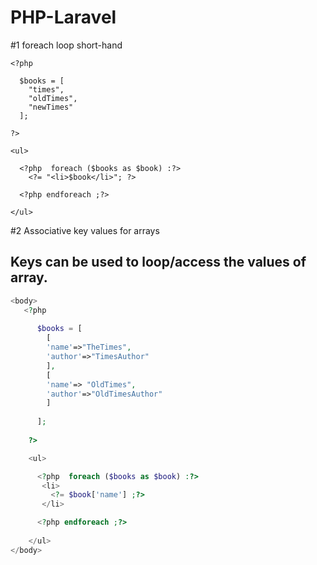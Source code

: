 # PHP-Laravel

#1 foreach loop short-hand

<html>
  <head></head>
  <body>

    <?php 
    
      $books = [
        "times",
        "oldTimes",
        "newTimes"
      ];
    
    ?>

    <ul>

      <?php  foreach ($books as $book) :?>
        <?= "<li>$book</li>"; ?>

      <?php endforeach ;?>
      
    </ul>
        
 </body>
</html>


#2 Associative key values for arrays 

## Keys can be used to loop/access the values of array.

```php
<body>
   <?php 
    
      $books = [
        [
        'name'=>"TheTimes",
        'author'=>"TimesAuthor"
        ],
        [
        'name'=> "OldTimes",
        'author'=>"OldTimesAuthor"
        ]
      
      ];
    
    ?>

    <ul>

      <?php  foreach ($books as $book) :?>
       <li>
         <?= $book['name'] ;?>
       </li>

      <?php endforeach ;?>
      
    </ul>
</body>
